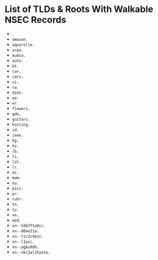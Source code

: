 # List of TLDs & Roots With Walkable NSEC Records

* `.`
* `amazon.`
* `aquarelle.`
* `arpa.`
* `audio.`
* `auto.`
* `bt.`
* `car.`
* `cars.`
* `ci.`
* `cw.`
* `diet.`
* `ee.`
* `er.`
* `flowers.`
* `gdn.`
* `guitars.`
* `hosting.`
* `id.`
* `ieee.`
* `kg.`
* `kz.`
* `lb.`
* `li.`
* `lol.`
* `lr.`
* `mc.`
* `mom.`
* `nu.`
* `pics.`
* `pr.`
* `ruhr.`
* `tn.`
* `tz.`
* `ve.`
* `wed.`
* `xn--54b7fta0cc.`
* `xn--80ao21a.`
* `xn--fzc2c9e2c.`
* `xn--l1acc.`
* `xn--pgbs0dh.`
* `xn--xkc2al3hye2a.`
